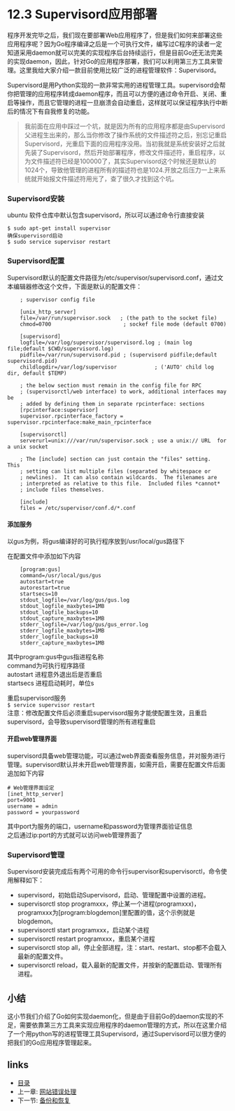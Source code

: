 # 12.3 Supervisord应用部署
程序开发完毕之后，我们现在要部署Web应用程序了，但是我们如何来部署这些应用程序呢？因为Go程序编译之后是一个可执行文件，编写过C程序的读者一定知道采用daemon就可以完美的实现程序后台持续运行，但是目前Go还无法完美的实现daemon，因此，针对Go的应用程序部署，我们可以利用第三方工具来管理。这里我给大家介绍一款目前使用比较广泛的进程管理软件：Supervisord。

Supervisord是用Python实现的一款非常实用的进程管理工具。supervisord会帮你把管理的应用程序转成daemon程序，而且可以方便的通过命令开启、关闭、重启等操作，而且它管理的进程一旦崩溃会自动重启，这样就可以保证程序执行中断后的情况下有自我修复的功能。

>我前面在应用中踩过一个坑，就是因为所有的应用程序都是由Supervisord父进程生出来的，那么当你修改了操作系统的文件描述符之后，别忘记重启Supervisord，光重启下面的应用程序没用。当初我就是系统安装好之后就先装了Supervisord，然后开始部署程序，修改文件描述符，重启程序，以为文件描述符已经是100000了，其实Supervisord这个时候还是默认的1024个，导致他管理的进程所有的描述符也是1024.开放之后压力一上来系统就开始报文件描述符用光了，查了很久才找到这个坑。

### Supervisord安装
ubuntu 软件仓库中默认包含supervisord，所以可以通过命令行直接安装   

	$ sudo apt-get install supervisor
	确保supervisord启动
	$ sudo service supervisor restart
### Supervisord配置
Supervisord默认的配置文件路径为/etc/supervisor/supervisord.conf，通过文本编辑器修改这个文件，下面是默认的配置文件：

        ; supervisor config file

        [unix_http_server]
        file=/var/run/supervisor.sock   ; (the path to the socket file)
        chmod=0700                       ; sockef file mode (default 0700)

        [supervisord]
        logfile=/var/log/supervisor/supervisord.log ; (main log file;default $CWD/supervisord.log)
        pidfile=/var/run/supervisord.pid ; (supervisord pidfile;default supervisord.pid)
        childlogdir=/var/log/supervisor            ; ('AUTO' child log dir, default $TEMP)

        ; the below section must remain in the config file for RPC
        ; (supervisorctl/web interface) to work, additional interfaces may be
        ; added by defining them in separate rpcinterface: sections
        [rpcinterface:supervisor]
        supervisor.rpcinterface_factory = supervisor.rpcinterface:make_main_rpcinterface

        [supervisorctl]
        serverurl=unix:///var/run/supervisor.sock ; use a unix:// URL  for a unix socket

        ; The [include] section can just contain the "files" setting.  This
        ; setting can list multiple files (separated by whitespace or
        ; newlines).  It can also contain wildcards.  The filenames are
        ; interpreted as relative to this file.  Included files *cannot*
        ; include files themselves.

        [include]
        files = /etc/supervisor/conf.d/*.conf

####  添加服务
以gus为例，将gus编译好的可执行程序放到/usr/local/gus路径下   

在配置文件中添加如下内容

        [program:gus]
        command=/usr/local/gus/gus
        autostart=true
        autorestart=true
        startsecs=10
        stdout_logfile=/var/log/gus/gus.log
        stdout_logfile_maxbytes=1MB
        stdout_logfile_backups=10
        stdout_capture_maxbytes=1MB
        stderr_logfile=/var/log/gus/gus_error.log
        stderr_logfile_maxbytes=1MB
        stderr_logfile_backups=10
        stderr_capture_maxbytes=1MB

其中program:gus中gus指进程名称   
command为可执行程序路径   
autostart 进程意外退出后是否重启   
startsecs 进程启动耗时，单位s   

重启supervisord服务   
`$ service supervisor restart`   
注意：修改配置文件后必须重启supervisord服务才能使配置生效，且重启supervisord，会导致supervisord管理的所有进程重启   


####  开启web管理界面
supervisord具备web管理功能，可以通过web界面查看服务信息，并对服务进行管理。supervisord默认并未开启web管理界面，如需开启，需要在配置文件后面追加如下内容   

	# Web管理界面设定   
	[inet_http_server]
	port=9001
	username = admin
	password = yourpassword

其中port为服务的端口，username和password为管理界面验证信息   
之后通过ip:port的方式就可以访问web管理界面了   


### Supervisord管理
Supervisord安装完成后有两个可用的命令行supervisor和supervisorctl，命令使用解释如下：

- supervisord，初始启动Supervisord，启动、管理配置中设置的进程。
- supervisorctl stop programxxx，停止某一个进程(programxxx)，programxxx为[program:blogdemon]里配置的值，这个示例就是blogdemon。
- supervisorctl start programxxx，启动某个进程
- supervisorctl restart programxxx，重启某个进程
- supervisorctl stop all，停止全部进程，注：start、restart、stop都不会载入最新的配置文件。
- supervisorctl reload，载入最新的配置文件，并按新的配置启动、管理所有进程。

## 小结
这小节我们介绍了Go如何实现daemon化，但是由于目前Go的daemon实现的不足，需要依靠第三方工具来实现应用程序的daemon管理的方式，所以在这里介绍了一个用python写的进程管理工具Supervisord，通过Supervisord可以很方便的把我们的Go应用程序管理起来。


## links
   * [目录](<preface.md>)
   * 上一章: [网站错误处理](<12.2.md>)
   * 下一节: [备份和恢复](<12.4.md>)

